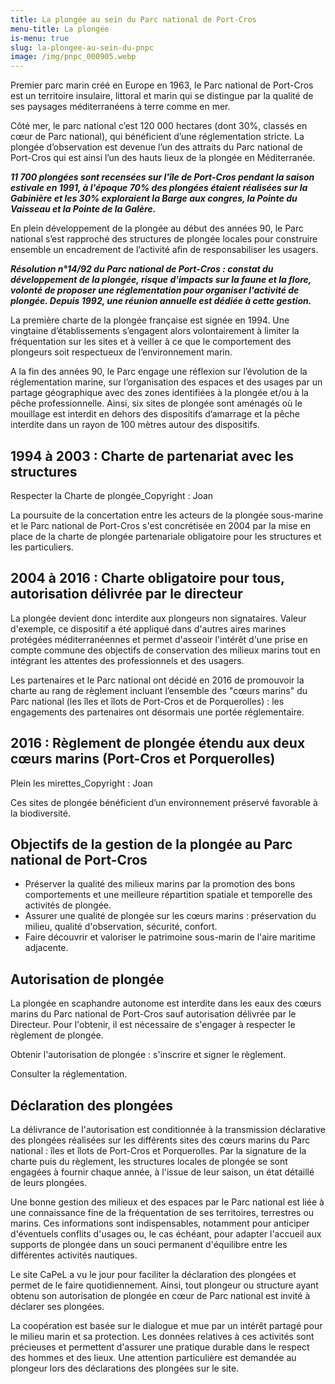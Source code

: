 ```yaml
---
title: La plongée au sein du Parc national de Port-Cros
menu-title: La plongée
is-menu: true
slug: la-plongee-au-sein-du-pnpc
image: /img/pnpc_000905.webp
---
```

Premier parc marin créé en Europe en 1963, le Parc national de Port-Cros est un territoire insulaire, littoral et marin qui se distingue par la qualité de ses paysages méditerranéens à terre comme en mer.

Côté mer, le parc national c’est 120 000 hectares (dont 30%, classés en cœur de Parc national), qui bénéficient d’une réglementation stricte. La plongée d’observation est devenue l’un des attraits du Parc national de Port-Cros qui est ainsi l’un des hauts lieux de la plongée en Méditerranée.

***11 700 plongées sont recensées sur l'île de Port-Cros pendant la saison estivale en 1991, à l'époque 70% des plongées étaient réalisées sur la Gabinière et les 30% exploraient la Barge aux congres, la Pointe du Vaisseau et la Pointe de la Galère.***

En plein développement de la plongée au début des années 90, le Parc national s’est rapproché des structures de plongée locales pour construire ensemble un encadrement de l’activité afin de responsabiliser les usagers.

***Résolution n°14/92 du Parc national de Port-Cros : constat du développement de la plongée, risque d'impacts sur la faune et la flore, volonté de proposer une réglementation pour organiser l'activité de plongée. Depuis 1992, une réunion annuelle est dédiée à cette gestion.***

La première charte de la plongée française est signée en 1994. Une vingtaine d’établissements s’engagent alors volontairement à limiter la fréquentation sur les sites et à veiller à ce que le comportement des plongeurs soit respectueux de l’environnement marin.

A la fin des années 90, le Parc engage une réflexion sur l’évolution de la réglementation marine, sur l’organisation des espaces et des usages par un partage géographique avec des zones identifiées à la plongée et/ou à la pêche professionnelle. Ainsi, six sites de plongée sont aménagés où le mouillage est interdit en dehors des dispositifs d’amarrage et la pêche interdite dans un rayon de 100 mètres autour des dispositifs.

## 1994 à 2003 : Charte de partenariat avec les structures

Respecter la Charte de plongée_Copyright : Joan

La poursuite de la concertation entre les acteurs de la plongée sous-marine et le Parc national de Port-Cros s'est concrétisée en 2004 par la mise en place de la charte de plongée partenariale obligatoire pour les structures et les particuliers.

## 2004 à 2016 : Charte obligatoire pour tous, autorisation délivrée par le directeur

La plongée devient donc interdite aux plongeurs non signataires. Valeur d'exemple, ce dispositif a été appliqué dans d'autres aires marines protégées méditerranéennes et permet d'asseoir l'intérêt d'une prise en compte commune des objectifs de conservation des milieux marins tout en intégrant les attentes des professionnels et des usagers.

Les partenaires et le Parc national ont décidé en 2016 de promouvoir la charte au rang de règlement incluant  l’ensemble des "cœurs marins" du Parc national (les îles et îlots de Port-Cros et de Porquerolles) : les engagements des partenaires ont désormais une portée réglementaire.

## 2016 : Règlement de plongée étendu aux deux cœurs marins (Port-Cros et Porquerolles)

Plein les mirettes_Copyright : Joan

Ces sites de plongée bénéficient d’un environnement préservé favorable à la biodiversité.

## Objectifs de la gestion de la plongée au Parc national de Port-Cros

* Préserver la qualité des milieux marins par la promotion des bons comportements et une meilleure répartition spatiale et temporelle des activités de plongée.
* Assurer une qualité de plongée sur les cœurs marins : préservation du milieu, qualité d'observation, sécurité, confort.
* Faire découvrir et valoriser le patrimoine sous-marin de l'aire maritime adjacente.

## Autorisation de plongée

La plongée en scaphandre autonome est interdite dans les eaux des cœurs marins du Parc national de Port-Cros sauf autorisation délivrée par le Directeur. Pour l'obtenir, il est nécessaire de s'engager à respecter le règlement de plongée.

Obtenir l'autorisation de plongée : s'inscrire et signer le règlement.

Consulter la réglementation.

## Déclaration des plongées

La délivrance de l'autorisation est conditionnée à la transmission déclarative des plongées réalisées sur les différents sites des cœurs marins du Parc national : îles et îlots de Port-Cros et Porquerolles. Par la signature de la charte puis du règlement, les structures locales de plongée se sont engagées à fournir chaque année, à l'issue de leur saison, un état détaillé de leurs plongées.

Une bonne gestion des milieux et des espaces par le Parc national est liée à une connaissance fine de la fréquentation de ses territoires, terrestres ou marins. Ces informations sont indispensables, notamment pour anticiper d'éventuels conflits d'usages ou, le cas échéant, pour adapter l'accueil aux supports de plongée dans un souci permanent d'équilibre entre les différentes activités nautiques.

Le site CaPeL a vu le jour pour faciliter la déclaration des plongées et permet de le faire quotidiennement. Ainsi, tout plongeur ou structure ayant obtenu son autorisation de plongée en cœur de Parc national est invité à déclarer ses plongées.

La coopération est basée sur le dialogue et mue par un intérêt partagé pour le milieu marin et sa protection. Les données relatives à ces activités sont précieuses et permettent d'assurer une pratique durable dans le respect des hommes et des lieux.  Une attention particulière est demandée au plongeur lors des déclarations des plongées sur le site.

